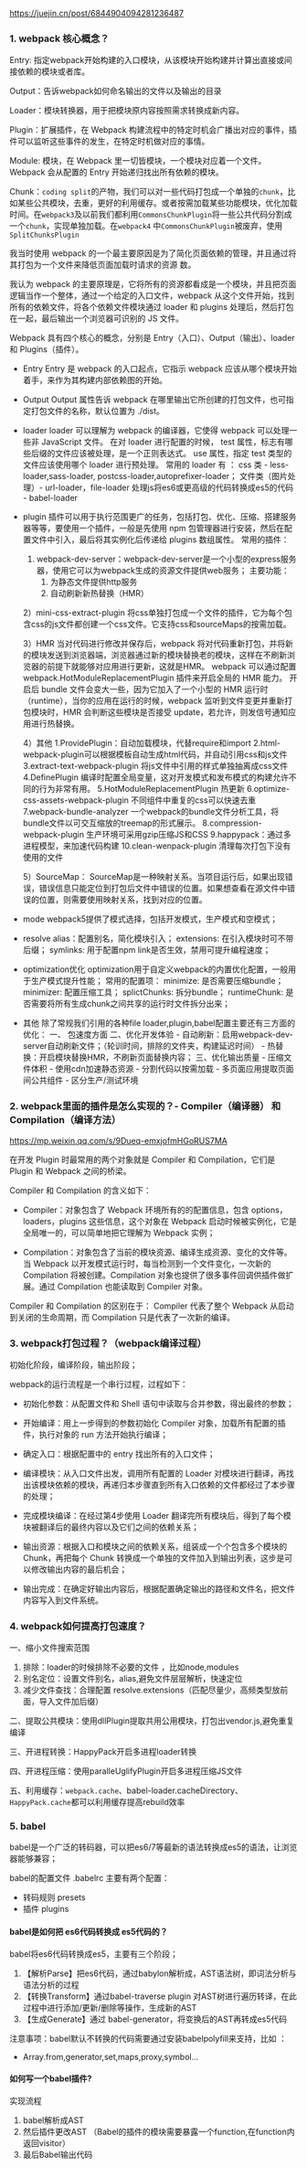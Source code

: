   https://juejin.cn/post/6844904094281236487

### 1. webpack 核心概念？

Entry: 指定webpack开始构建的入口模块，从该模块开始构建并计算出直接或间接依赖的模块或者库。

Output：告诉webpack如何命名输出的文件以及输出的目录

Loader：模块转换器，用于把模块原内容按照需求转换成新内容。

Plugin：扩展插件，在 Webpack 构建流程中的特定时机会广播出对应的事件，插件可以监听这些事件的发生，在特定时机做对应的事情。

Module: 模块，在 Webpack 里一切皆模块，一个模块对应着一个文件。Webpack 会从配置的 Entry 开始递归找出所有依赖的模块。

Chunk：`coding split`的产物，我们可以对一些代码打包成一个单独的`chunk`，比如某些公共模块，去重，更好的利用缓存。或者按需加载某些功能模块，优化加载时间。在`webpack3`及以前我们都利用`CommonsChunkPlugin`将一些公共代码分割成一个`chunk`，实现单独加载。在`webpack4` 中`CommonsChunkPlugin`被废弃，使用`SplitChunksPlugin`

我当时使用 webpack 的一个最主要原因是为了简化页面依赖的管理，并且通过将其打包为一个文件来降低页面加载时请求的资源
数。

我认为 webpack 的主要原理是，它将所有的资源都看成是一个模块，并且把页面逻辑当作一个整体，通过一个给定的入口文件，webpack 从这个文件开始，找到所有的依赖文件，将各个依赖文件模块通过 loader 和 plugins 处理后，然后打包在一起，最后输出一个浏览器可识别的 JS 文件。

Webpack 具有四个核心的概念，分别是 Entry（入口）、Output（输出）、loader 和 Plugins（插件）。

- Entry
  Entry 是 webpack 的入口起点，它指示 webpack 应该从哪个模块开始着手，来作为其构建内部依赖图的开始。

- Output
  Output 属性告诉 webpack 在哪里输出它所创建的打包文件，也可指定打包文件的名称，默认位置为 ./dist。

- loader
  loader 可以理解为 webpack 的编译器，它使得 webpack 可以处理一些非 JavaScript 文件。
    在对 loader 进行配置的时候，
      test 属性，标志有哪些后缀的文件应该被处理，是一个正则表达式。
      use 属性，指定 test 类型的文件应该使用哪个 loader 进行预处理。
    常用的 loader 有 ：
      css 类 - less-loader,sass-loader, postcss-loader,autoprefixer-loader；
      文件类（图片处理）- url-loader，file-loader
      处理js将es6或更高级的代码转换成es5的代码 - babel-loader

- plugin
插件可以用于执行范围更广的任务，包括打包、优化、压缩、搭建服务器等等，要使用一个插件，一般是先使用 npm 包管理器进行安装，然后在配置文件中引入，最后将其实例化后传递给 plugins 数组属性。
  常用的插件：
  1) webpack-dev-server：webpack-dev-server是一个小型的express服务器，使用它可以为webpack生成的资源文件提供web服务；
    主要功能：
      1. 为静态文件提供http服务
      2. 自动刷新新热替换（HMR）

  2）mini-css-extract-plugin
    将css单独打包成一个文件的插件，它为每个包含css的js文件都创建一个css文件。它支持css和sourceMaps的按需加载。

  3）HMR
    当对代码进行修改并保存后，webpack 将对代码重新打包，并将新的模块发送到浏览器端，浏览器通过新的模块替换老的模块，这样在不刷新浏览器的前提下就能够对应用进行更新，这就是HMR。
    webpack 可以通过配置 webpack.HotModuleReplacementPlugin 插件来开启全局的 HMR 能力。
    开启后 bundle 文件会变大一些，因为它加入了一个小型的 HMR 运行时（runtime），当你的应用在运行的时候，webpack 监听到文件变更并重新打包模块时，HMR 会判断这些模块是否接受 update，若允许，则发信号通知应用进行热替换。

  4）其他
    1.ProvidePlugin：自动加载模块，代替require和import
    2.html-webpack-plugin可以根据模板自动生成html代码，并自动引用css和js文件
    3.extract-text-webpack-plugin 将js文件中引用的样式单独抽离成css文件
    4.DefinePlugin 编译时配置全局变量，这对开发模式和发布模式的构建允许不同的行为非常有用。
    5.HotModuleReplacementPlugin 热更新
    6.optimize-css-assets-webpack-plugin 不同组件中重复的css可以快速去重
    7.webpack-bundle-analyzer 一个webpack的bundle文件分析工具，将bundle文件以可交互缩放的treemap的形式展示。
    8.compression-webpack-plugin 生产环境可采用gzip压缩JS和CSS
    9.happypack：通过多进程模型，来加速代码构建
    10.clean-wenpack-plugin 清理每次打包下没有使用的文件
    
  5）SourceMap：
    SourceMap是一种映射关系。当项目运行后，如果出现错误，错误信息只能定位到打包后文件中错误的位置。如果想查看在源文件中错误的位置，则需要使用映射关系，找到对应的位置。

- mode
  webpack5提供了模式选择，包括开发模式，生产模式和空模式；

- resolve
  alias：配置别名，简化模块引入；
  extensions: 在引入模块时可不带后缀；
  symlinks: 用于配置npm link是否生效，禁用可提升编程速度；

- optimization优化
  optimization用于自定义webpack的内置优化配置，一般用于生产模式提升性能；
  常用的配置项：
    minimize: 是否需要压缩bundle；
    minimizer: 配置压缩工具；
    splictChunks: 拆分bundle；
    runtimeChunk: 是否需要将所有生成chunk之间共享的运行时文件拆分出来；

- 其他
  除了常规我们引用的各种file loader,plugin,babel配置主要还有三方面的优化：
    一、 包速度方面
    二、优化开发体验
      - 自动刷新：启用webpack-dev-server自动刷新文件；（轮训时间，排除的文件夹，构建延迟时间）
      - 热替换：开启模块替换HMR，不刷新页面替换内容；
    三、优化输出质量
      - 压缩文件体积
      - 使用cdn加速静态资源
      - 分割代码以按需加载
      - 多页面应用提取页面间公共组件
      - 区分生产/测试环境

### 2. webpack里面的插件是怎么实现的？-  Compiler（编译器） 和 Compilation（编译方法）

https://mp.weixin.qq.com/s/9Dueq-emxjofmHGoRUS7MA

在开发 Plugin 时最常用的两个对象就是 Compiler 和 Compilation，它们是 Plugin 和 Webpack 之间的桥梁。

Compiler 和 Compilation 的含义如下：

  - Compiler：对象包含了 Webpack 环境所有的的配置信息，包含 options，loaders，plugins 这些信息，这个对象在 Webpack 启动时候被实例化，它是全局唯一的，可以简单地把它理解为 Webpack 实例；

  - Compilation：对象包含了当前的模块资源、编译生成资源、变化的文件等。当 Webpack 以开发模式运行时，每当检测到一个文件变化，一次新的 Compilation 将被创建。Compilation 对象也提供了很多事件回调供插件做扩展。通过 Compilation 也能读取到 Compiler 对象。

Compiler 和 Compilation 的区别在于：
  Compiler 代表了整个 Webpack 从启动到关闭的生命周期，而 Compilation 只是代表了一次新的编译。

### 3. webpack打包过程？（webpack编译过程）

初始化阶段，编译阶段，输出阶段；

webpack的运行流程是一个串行过程，过程如下： 

* 初始化参数：从配置文件和 Shell 语句中读取与合并参数，得出最终的参数；

* 开始编译：用上一步得到的参数初始化 Compiler 对象，加载所有配置的插件，执行对象的 run 方法开始执行编译；

* 确定入口：根据配置中的 entry 找出所有的入口文件；

* 编译模块：从入口文件出发，调用所有配置的 Loader 对模块进行翻译，再找出该模块依赖的模块，再递归本步骤直到所有入口依赖的文件都经过了本步骤的处理；

* 完成模块编译：在经过第4步使用 Loader 翻译完所有模块后，得到了每个模块被翻译后的最终内容以及它们之间的依赖关系；

* 输出资源：根据入口和模块之间的依赖关系，组装成一个个包含多个模块的 Chunk，再把每个 Chunk 转换成一个单独的文件加入到输出列表，这步是可以修改输出内容的最后机会；

* 输出完成：在确定好输出内容后，根据配置确定输出的路径和文件名，把文件内容写入到文件系统。

### 4. webpack如何提高打包速度？

一、缩小文件搜索范围

1. 排除：loader的时候排除不必要的文件 ，比如node,modules
2. 别名定位：设置文件别名，alias,避免文件层层解析，快速定位
3. 减少文件查找：合理配置 resolve.extensions（匹配尽量少，高频类型放前面，导入文件加后缀）

二、提取公共模块：使用dllPlugin提取共用公用模块，打包出vendor.js,避免重复编译

三、开进程转换：HappyPack开启多进程loader转换

四、开进程压缩：使用paralleUglifyPlugin开启多进程压缩JS文件

五、利用缓存：`webpack.cache`、babel-loader.cacheDirectory、`HappyPack.cache`都可以利用缓存提高rebuild效率
### 5. babel

babel是一个广泛的转码器，可以把es6/7等最新的语法转换成es5的语法，让浏览器能够兼容；

babel的配置文件 .babelrc 主要有两个配置：
  - 转码规则 presets
  - 插件 plugins
#### babel是如何把 es6代码转换成 es5代码的？

babel将es6代码转换成es5，主要有三个阶段；
  1. 【解析Parse】把es6代码，通过babylon解析成，AST语法树，即词法分析与语法分析的过程 
  2. 【转换Transform】通过babel-traverse plugin 对AST树进行遍历转译，在此过程中进行添加/更新/删除等操作，生成新的AST
  3. 【生成Generate】通过 babel-generator，将变换后的AST再转成es5代码

注意事项：babel默认不转换的代码需要通过安装babelpolyfill来支持，比如 ：

- Array.from,generator,set,maps,proxy,symbol...

#### 如何写一个babel插件?

实现流程
  1. babel解析成AST
  2. 然后插件更改AST （Babel的插件的模块需要暴露一个function,在function内返回visitor）
  3. 最后Babel输出代码

